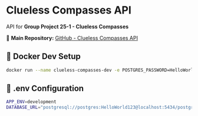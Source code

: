 # Clueless Compasses API  

API for **Group Project 25-1 - Clueless Compasses**  

🔗 **Main Repository:** [GitHub - Clueless Compasses API](https://github.com/BIT-Studio-3/group-project-25-1-clueless-compasses)  

## 🐳 Docker Dev Setup
```bash
docker run --name clueless-compasses-dev -e POSTGRES_PASSWORD=HelloWorld123 -p 5434:5432 -d postgres 
```

## 🌱 .env Configuration

```bash
APP_ENV=development
DATABASE_URL="postgresql://postgres:HelloWorld123@localhost:5434/postgres"
```
